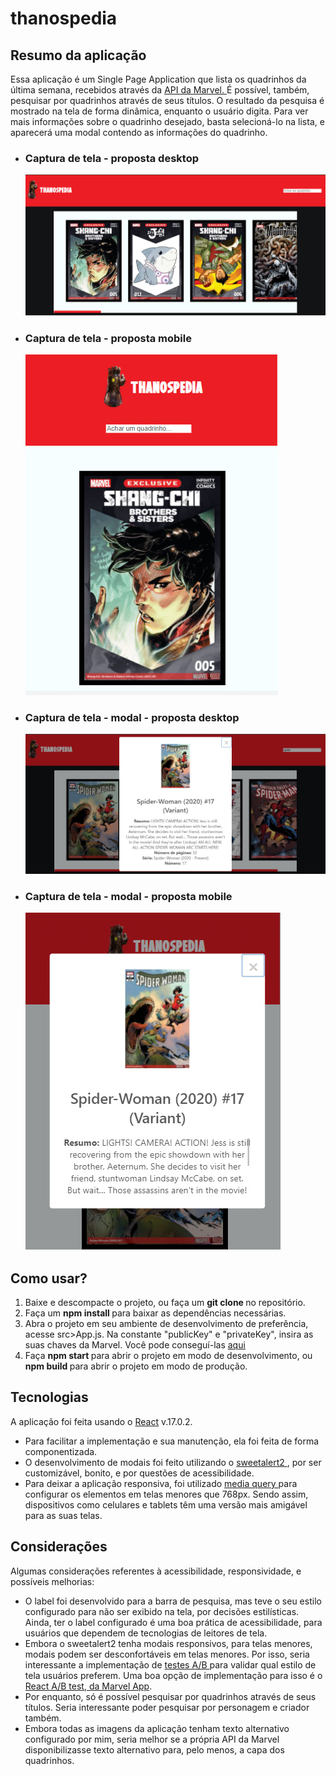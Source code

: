 # thanospedia

## Resumo da aplicação

Essa aplicação é um Single Page Application que lista os quadrinhos da última semana, recebidos através da <a href="https://developer.marvel.com/"> API da Marvel. </a> É possível, também, pesquisar por quadrinhos através de seus títulos. O resultado da pesquisa é mostrado na tela de forma dinâmica, enquanto o usuário digita. Para ver mais informações sobre o quadrinho desejado, basta selecioná-lo na lista, e aparecerá uma modal contendo as informações do quadrinho.
<div>
  <ul>
    <li>
      <h3> Captura de tela - proposta desktop </h3>
      <img src="https://github.com/luizamedeiros/thanospedia/blob/main/src/assets/Screenshots/Screenshot%20web.jpg"/>
      </li>
    <li>
    <h3> Captura de tela - proposta mobile </h3>
    <img src="https://github.com/luizamedeiros/thanospedia/blob/main/src/assets/Screenshots/Screenshot%20mobile.jpg"/>
    </li>
    <li>
      <h3> Captura de tela - modal - proposta desktop </h3>
      <img src="https://github.com/luizamedeiros/thanospedia/blob/main/src/assets/Screenshots/Screenshot%20web%20search.jpg"/>
      </li>
    <li>
    <h3> Captura de tela - modal - proposta mobile </h3>
    <img src="https://github.com/luizamedeiros/thanospedia/blob/main/src/assets/Screenshots/Screenshot%20mobile%20modal.jpg"/>
    </li>
</div>

## Como usar?
<ol>
<li> Baixe e descompacte o projeto, ou faça um <b> git clone </b> no repositório. </li>
<li> Faça um <b> npm install </b> para baixar as dependências necessárias. </li>
<li> Abra o projeto em seu ambiente de desenvolvimento de preferência, acesse src>App.js. Na constante "publicKey" e "privateKey", insira as suas chaves da Marvel. Você pode conseguí-las <a href="https://developer.marvel.com/account"> aqui </a></li>
<li> Faça <b> npm start </b> para abrir o projeto em modo de desenvolvimento, ou <b> npm build </b> para abrir o projeto em modo de produção. </li>
</ol>

## Tecnologias

A aplicação foi feita usando o <a href="https://reactjs.org/"> React</a> v.17.0.2.
<ul>
<li> Para facilitar a implementação e sua manutenção, ela foi feita de forma componentizada.</li>
<li> O desenvolvimento de modais foi feito utilizando o <a href="https://sweetalert2.github.io/"> sweetalert2 </a>, por ser customizável, bonito, e por questões de acessibilidade.</li>
<li> Para deixar a aplicação responsiva, foi utilizado <a href="https://www.w3schools.com/css/css_rwd_mediaqueries.asp"> media query </a> para configurar os elementos em telas menores que 768px. Sendo assim, dispositivos como celulares e tablets têm uma versão mais amigável para as suas telas.</li>
</ul>

## Considerações

Algumas considerações referentes à acessibilidade, responsividade, e possíveis melhorias:

<ul>
<li> O label foi desenvolvido para a barra de pesquisa, mas teve o seu estilo configurado para não ser exibido na tela, por decisões estilísticas. Ainda, ter o label configurado é uma boa prática de acessibilidade, para usuários que dependem de tecnologias de leitores de tela. </li>
<li> Embora o sweetalert2 tenha modais responsivos, para telas menores, modais podem ser desconfortáveis em telas menores. Por isso, seria interessante a implementação de <a href="https://vwo.com/ab-testing/"> testes A/B </a> para validar qual estilo de tela usuários preferem. Uma boa opção de implementação para isso é o <a href="https://www.npmjs.com/package/@marvelapp/react-ab-test"> React A/B test, da Marvel App</a>.</li>
<li> Por enquanto, só é possível pesquisar por quadrinhos através de seus títulos. Seria interessante poder pesquisar por personagem e criador também. </li>
<li> Embora todas as imagens da aplicação tenham texto alternativo configurado por mim, seria melhor se a própria API da Marvel disponibilizasse texto alternativo para, pelo menos, a capa dos quadrinhos.</li>
</ul>

